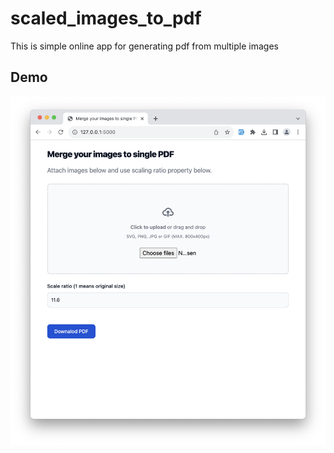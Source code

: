 # scaled_images_to_pdf

This is simple online app for generating pdf from multiple images

## Demo

![Scaled images to PDF screen](/demo.png)
